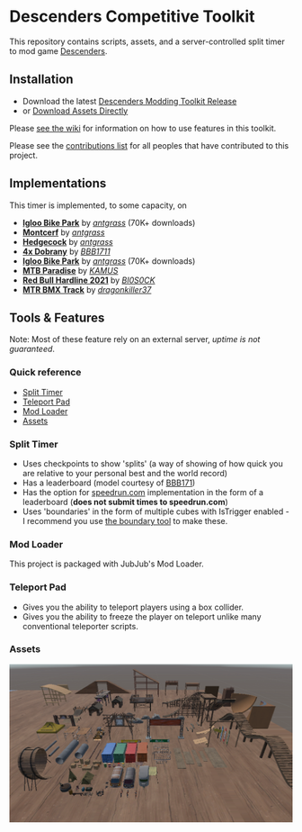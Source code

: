 # Descenders Competitive Toolkit

This repository contains scripts, assets, and a server-controlled split timer to mod game [Descenders](https://store.steampowered.com/app/681280/Descenders/).

## Installation

- Download the latest [Descenders Modding Toolkit Release](https://github.com/nohumanman/descenders-split-timer/releases/tag/main-release)
- or [Download Assets Directly](/unity-project/Assets/)

Please [see the wiki]() for information on how to use features in this toolkit.

Please see the [contributions list](/Contributions.md) for all peoples that have contributed to this project.

## Implementations
This timer is implemented, to some capacity, on 
- **[Igloo Bike Park](https://mod.io/g/descenders/m/igloo-bike-park)** by *[antgrass](https://mod.io/g/descenders/u/antgrass)* (70K+ downloads)
- **[Montcerf](https://mod.io/g/descenders/m/montcerf)** by *[antgrass](https://mod.io/g/descenders/u/antgrass)*
- **[Hedgecock](https://mod.io/g/descenders/m/hedgecock)** by *[antgrass](https://mod.io/g/descenders/u/antgrass)*
- **[4x Dobrany](https://mod.io/g/descenders/m/4x-dobrany)** by *[BBB1711](https://mod.io/g/descenders/u/bbb1711)*
- **[Igloo Bike Park](https://mod.io/g/descenders/m/igloo-bike-park)** by *[antgrass](https://mod.io/g/descenders/u/antgrass)* (70K+ downloads)
- **[MTB Paradise](https://mod.io/g/descenders/m/mtb-paradise)** by *[KAMUS](https://mod.io/g/descenders/u/kamus)*
- **[Red Bull Hardline 2021](https://mod.io/g/descenders/m/rbhl21)** by *[
BI0S0CK](https://mod.io/g/descenders/u/bi0s0ck)*
- **[MTR BMX Track](https://mod.io/g/descenders/m/mtr-bmx-track)** by *[dragonkiller37](https://mod.io/g/descenders/u/dragonkiller37)*

## Tools & Features
Note: Most of these feature rely on an external server, *uptime is not guaranteed*.

### Quick reference
- [Split Timer](#split-timer)
- [Teleport Pad](#teleport-pad)
- [Mod Loader](#mod-loader)
- [Assets](#assets)

### Split Timer
- Uses checkpoints to show 'splits' (a way of showing of how quick you are relative to your personal best and the world record)
- Has a leaderboard (model courtesy of [BBB171](https://mod.io/g/descenders/u/bbb1711))
- Has the option for [speedrun.com](https://speedrun.com) implementation in the form of a leaderboard (**does not submit times to speedrun.com**)
- Uses 'boundaries' in the form of multiple cubes with IsTrigger enabled - I recommend you use [the boundary tool](#boundary-tool) to make these.

### Mod Loader
This project is packaged with JubJub's Mod Loader.

### Teleport Pad
- Gives you the ability to teleport players using a box collider.
- Gives you the ability to freeze the player on teleport unlike many conventional teleporter scripts.

### Assets
![Alt text](image.png)
